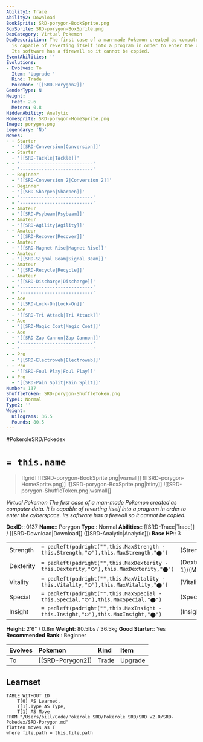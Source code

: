 ```yaml
---
Ability1: Trace
Ability2: Download
BookSprite: SRD-porygon-BookSprite.png
BoxSprite: SRD-porygon-BoxSprite.png
DexCategory: Virtual Pokemon
DexDescription: The first case of a man-made Pokemon created as computer data. It
  is capable of reverting itself into a program in order to enter the cyberspace.
  Its software has a firewall so it cannot be copied.
EventAbilities: ''
Evolutions:
- Evolves: To
  Item: 'Upgrade '
  Kind: Trade
  Pokemon: '[[SRD-Porygon2]]'
GenderType: N
Height:
  Feet: 2.6
  Meters: 0.8
HiddenAbility: Analytic
HomeSprite: SRD-porygon-HomeSprite.png
Image: porygon.png
Legendary: 'No'
Moves:
- - Starter
  - '[[SRD-Conversion|Conversion]]'
- - Starter
  - '[[SRD-Tackle|Tackle]]'
- - '---------------------------'
  - '---------------------------'
- - Beginner
  - '[[SRD-Conversion 2|Conversion 2]]'
- - Beginner
  - '[[SRD-Sharpen|Sharpen]]'
- - '---------------------------'
  - '---------------------------'
- - Amateur
  - '[[SRD-Psybeam|Psybeam]]'
- - Amateur
  - '[[SRD-Agility|Agility]]'
- - Amateur
  - '[[SRD-Recover|Recover]]'
- - Amateur
  - '[[SRD-Magnet Rise|Magnet Rise]]'
- - Amateur
  - '[[SRD-Signal Beam|Signal Beam]]'
- - Amateur
  - '[[SRD-Recycle|Recycle]]'
- - Amateur
  - '[[SRD-Discharge|Discharge]]'
- - '---------------------------'
  - '---------------------------'
- - Ace
  - '[[SRD-Lock-On|Lock-On]]'
- - Ace
  - '[[SRD-Tri Attack|Tri Attack]]'
- - Ace
  - '[[SRD-Magic Coat|Magic Coat]]'
- - Ace
  - '[[SRD-Zap Cannon|Zap Cannon]]'
- - '---------------------------'
  - '---------------------------'
- - Pro
  - '[[SRD-Electroweb|Electroweb]]'
- - Pro
  - '[[SRD-Foul Play|Foul Play]]'
- - Pro
  - '[[SRD-Pain Split|Pain Split]]'
Number: 137
ShuffleToken: SRD-porygon-ShuffleToken.png
Type1: Normal
Type2: ''
Weight:
  Kilograms: 36.5
  Pounds: 80.5
---
```


#PokeroleSRD/Pokedex

# `= this.name`

> [!grid]
> ![[SRD-porygon-BookSprite.png|wsmall]]
> ![[SRD-porygon-HomeSprite.png]]
> ![[SRD-porygon-BoxSprite.png|htiny]]
> ![[SRD-porygon-ShuffleToken.png|wsmall]]


*Virtual Pokemon*
*The first case of a man-made Pokemon created as computer data. It is capable of reverting itself into a program in order to enter the cyberspace. Its software has a firewall so it cannot be copied.*

**DexID**:: 0137
**Name**:: Porygon
**Type**:: Normal
**Abilities**:: [[SRD-Trace|Trace]] / [[SRD-Download|Download]] ([[SRD-Analytic|Analytic]])
**Base HP**:: 3

|           |                                                                                        |                                          |
| --------- | -------------------------------------------------------------------------------------- | ---------------------------------------- |
| Strength  | `= padleft(padright("",this.MaxStrength - this.Strength,"⭘"),this.MaxStrength,"⬤")`    | (Strength::2)/(MaxStrength::4)   |
| Dexterity | `= padleft(padright("",this.MaxDexterity - this.Dexterity,"⭘"),this.MaxDexterity,"⬤")` | (Dexterity:: 1)/(MaxDexterity::3) |
| Vitality  | `= padleft(padright("",this.MaxVitality - this.Vitality,"⭘"),this.MaxVitality,"⬤")`    | (Vitality::2)/(MaxVitality::5)   |
| Special   | `= padleft(padright("",this.MaxSpecial - this.Special,"⭘"),this.MaxSpecial,"⬤")`       | (Special::2)/(MaxSpecial::5)     |
| Insight   | `= padleft(padright("",this.MaxInsight - this.Insight,"⭘"),this.MaxInsight,"⬤")`       | (Insight::2)/(MaxInsight::5)     |

**Height**: 2'6" / 0.8m
**Weight**: 80.5lbs / 36.5kg
**Good Starter**:: Yes
**Recommended Rank**:: Beginner

| Evolves   | Pokemon          | Kind   | Item    |
|:----------|:-----------------|:-------|:--------|
| To        | [[SRD-Porygon2]] | Trade  | Upgrade |

## Learnset

```dataview
TABLE WITHOUT ID
    T[0] AS Learned,
    T[1].Type AS Type,
    T[1] AS Move
FROM "/Users/bill/Code/Pokerole SRD/Pokerole SRD/SRD v2.0/SRD-Pokedex/SRD-Porygon.md"
flatten moves as T
where file.path = this.file.path
```
